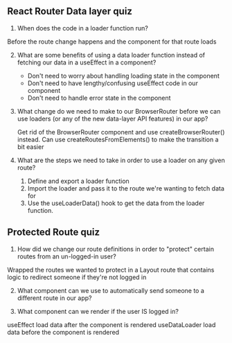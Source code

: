 ## React Router Data layer quiz

1. When does the code in a loader function run?

Before the route change happens and the component for that route loads


2. What are some benefits of using a data loader function
   instead of fetching our data in a useEffect in a component?
    
    * Don't need to worry about handling loading state in the 
      component
    * Don't need to have lengthy/confusing useEffect code in our
      component
    * Don't need to handle error state in the component
   
   
3. What change do we need to make to our BrowserRouter before
   we can use loaders (or any of the new data-layer API features)
   in our app?
   
   Get rid of the BrowserRouter component and use 
   createBrowserRouter() instead. Can use 
   createRoutesFromElements() to make the transition a bit easier
   
   
   
4. What are the steps we need to take in order to use
   a loader on any given route?
   
   1. Define and export a loader function
   2. Import the loader and pass it to the route we're wanting
      to fetch data for
   3. Use the useLoaderData() hook to get the data from the loader
      function.



## Protected Route quiz

1. How did we change our route definitions in order to 
   "protect" certain routes from an un-logged-in user?

Wrapped the routes we wanted to protect in a Layout route
that contains logic to redirect someone if they're not logged
in
   
   
2. What component can we use to automatically send someone
   to a different route in our app?

<Navigate to="/login" />


3. What component can we render if the user IS logged in?

<Outlet />

useEffect load data after the component is rendered
useDataLoader load data before the component is rendered